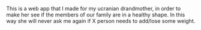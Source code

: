 This is a web app that I made for my ucranian drandmother, in order to make her see if the members of our family are in a healthy shape.
In this way she will never ask me again if X person needs to add/lose some weight.
